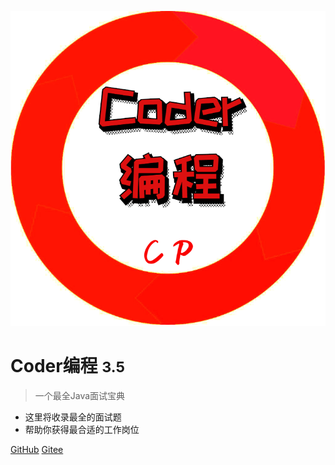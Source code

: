 ![logo](image/log.png ':size=100')

# Coder编程 <small>3.5</small>


> 一个最全Java面试宝典

- 这里将收录最全的面试题
- 帮助你获得最合适的工作岗位


[GitHub](https://github.com/CoderMerlin)
[Gitee](https://gitee.com/573059382)